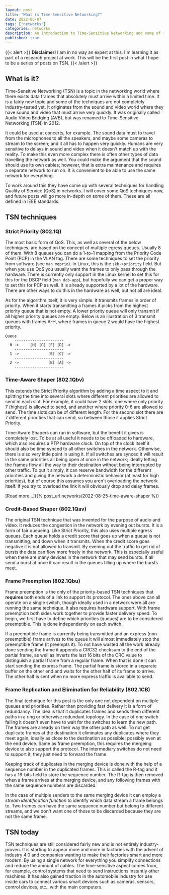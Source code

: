 ```yaml
---
layout: post
title: "What is Time-Sensitive Networking?"
date: 2022-06-07
tags: ["networks"]
categories: networks
description: An introduction to Time-Sensitive Networking and some of its techniques
published: true
---
```


{{< alert >}}
**Disclaimer!**
I am in no way an expert at this. I'm learning it as part of a
research project at work. This will be the first post in what I hope to be a
series of posts on TSN.
{{< /alert >}}

## What is it?
Time-Sensitive Networking (TSN) is a topic in the networking world where there
exists data frames that absolutely must arrive within a limited time. It is a
fairly new topic and some of the techniques are not completely industry-tested
yet. It originates from the sound and video world where they have sound and
video that must arrive very quickly. It was originally called Audio Video
Bridging (AVB), but was renamed to Time-Sensitive Networking (TSN) in 2012.

It could be used at concerts, for example. The sound data must to travel from
the microphones to all the speakers, and maybe some cameras to stream to the
screen; and it all has to happen very quickly. Humans are very sensitive to
delays in sound and video when it doesn't match up with the reality. To make
this even more complex there is often other types of data travelling the network
as well. You could make the argument that the sound should use its own cables;
however, that is extra maintenance and requires a separate network to run on. It
is convenient to be able to use the same network for everything.

To work around this they have come up with several techniques for handling
Quality of Service (QoS) in networks. I will cover some QoS techniques now, and
future posts will go more in-depth on some of them. These are all defined in
IEEE standards.

## TSN techniques

### Strict Priority (802.1Q)
The most basic form of QoS. This, as well as several of the below techniques, are
based on the concept of multiple egress queues. Usually 8 of them. With 8 queues
you can do a 1-to-1 mapping from the Priority Code Point (PCP) in the VLAN tag.
There are some techniques to set the priority from software (see `man mqprio`).
In Linux, this is the `skb->priority` field. But when you use QoS you usually
want the frames to only pass through the hardware. There is currently only
support in the Linux kernel to set this for this for the DSCP field (`man
dcb-app`), but hopefully we can get a proper way to set this for PCP as well. It
is already supported by a lot of the hardware. There are other ways to do this
in the hardware as well, but not all are ideal.

As for the algorithm itself, it is very simple. It transmits frames in order
of priority. When it starts transmitting a frames it picks from the highest
priority queue that is not empty. A lower priority queue will only transmit if
all higher priority queues are empty. Below is an illustration of 3 transmit
queues with frames A-H, where frames in queue 2 would have the highest
priority.

```
Queue
    ----------------------
  0 ->     [H] [G] [F] [D] ->
    ----------------------
  1 ->             [E] [C] ->
    ----------------------
  2 ->             [B] [A] ->
    ----------------------
```

### Time-Aware Shaper (802.1Qbv)
This extends the Strict Priority algorithm by adding a time aspect to it and
splitting the time into several slots where different priorities are allowed to
send in each slot. For example, it could have 2 slots, one where only priority 7
(highest) is allowed to send, and another where priority 0-6 are allowed to
send. The time slots can be of different length. For the second slot there are 7
different priorities that can send, so between those it applies Strict Priority.

Time-Aware Shapers can run in software, but the benefit it gives is completely
lost. To be at all useful it needs to be offloaded to hardware, which also
requires a PTP hardware clock. On top of the clock itself it should also be time
synced to all other switches in the network. Otherwise, there is also very
little point in using it. If all switches are synced it will result in the same
priorities all being open at once in the network; ideally letting the frames
flow all the way to their destination without being interrupted by other
traffic. To put it simply, it can reserve bandwidth for the different
priorities and giving the network a deterministic behavior (at least for high
priorities), but of course this assumes you aren't overloading the network
itself. If you try to overload the link it will obviously drop and delay frames.

[Read more...]({% post_url networks/2022-08-25-time-aware-shaper %})


### Credit-Based Shaper (802.1Qav)
The original TSN technique that was invented for the purpose of audio and video.
It reduces the congestion in the network by evening out bursts. It is a form of
fair queueing. Like Strict Priority, this also uses multiple egress queues. Each
queue holds a credit score that goes up when a queue is not transmitting, and
down when it transmits. When the credit score goes negative it is not allowed to
transmit. By evening out the traffic to get rid of bursts the data can flow more
freely in the network. This is especially useful when there are many devices in
the network that may send bursts. If all send a burst at once it can result in
the queues filling up where the bursts meet.

### Frame Preemption (802.1Qbu)
Frame preemption is the only of the priority-based TSN techniques that
**requires** both ends of a link to support its protocol. The ones above can all
operate on a single switch, though ideally used in a network were all are
running the same technique. It also requires hardware support. With frame
preemption both sides work together to provide faster delivery speed. To begin,
we first have to define which priorities (queues) are to be considered
preemptible. This is done independently on each switch. 

If a preemptible frame is currently being transmitted and an express
(non-preemptible) frame arrives to the queue it will almost immediately stop the
preemptible frame (it preempts it). To not have wasted all the work already
done sending the frame it appends a CRC32 checksum to the end of the partial
frame, as well as inverts the last 16 bits of the CRC value to distinguish a
partial frame from a regular frame. When that is done it can start sending the
express frame. The partial frame is stored in a separate buffer on the other
end and waits for the other half of its frame to arrive. The other half is sent
when no more express traffic is available to send.

### Frame Replication and Elimination for Reliability (802.1CB)
The final technique for this post is the only one not dependent on multiple
queues and priorities. Rather than providing fast delivery it is a form of
redundancy. The idea is that it duplicates frames and sends them different
paths in a ring or otherwise redundant topology. In the case of one switch
failing it doesn't even have to wait for the switches to learn the new path. The
frames are already on their way the other path as well. To not get duplicate
frames at the destination it eliminates any duplicates where they meet again,
ideally as close to the destination as possible; possibly even at the end
device. Same as frame preemption, this requires the mergeing device to also
support the protocol. The intermediary switches do not need to support it, they
just need to forward the frame.

Keeping track of duplicates in the merging device is done with the help of a
sequence number in the duplicated frames. This is called the R-tag and it has a
16-bits field to store the sequence number. The R-tag is then removed when a
frame arrives at the merging device, and any following frames with the same
sequence numbers are discarded.

In the case of multiple senders to the same merging device it can employ a
*stream identification function* to identify which data stream a frame belongs
to. Two frames can have the same sequence number but belong to different
streams, and we don't want one of those to be discarded because they are not the
same frame.


## TSN today
TSN techniques are still considered fairly new and is not entirely
industry-proven. It is starting to appear more and more in factories with the
advent of Industry 4.0 and companies wanting to make their factories smart and
more modern. By using a single network for everything you simplify connections
and reduce the amount of cables. The time-sensitive aspect comes from, for
example, control systems that need to send instructions instantly other
machines. It has also gained traction in the automobile industry for use inside
cars to connect various smart devices such as cameras, sensors, control
devices, etc., with the main computers.



